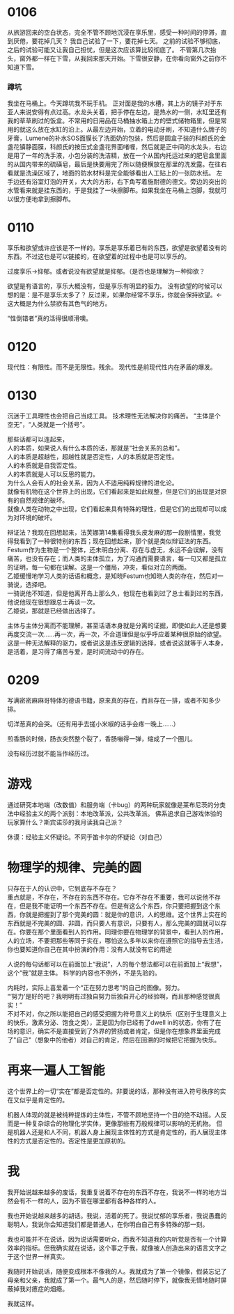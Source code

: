 # 0106
从旅游回来的空白状态，完全不管不顾地沉浸在享乐里，感受一种时间的停滞，直到厌倦，要花掉几天？
我自己试验了一下，要花掉七天。
之前的试验不够彻底，之后的试验可能又让我自己担忧，但是这次应该算比较彻底了。
不管第几次抬头，窗外都一样在下雪，从我回来那天开始。下雪很安静，在你看向窗外之前你不知道下雪。

### 蹲坑
我坐在马桶上。今天蹲坑我不玩手机。
正对面是我的水槽，其上方的镜子对于东亚人来说安得有点过高。水龙头关着，把手停在左边，是热水的一侧，水缸里还有我的草草刷过的饭盒。不常用的日用品在马桶抽水箱上方的壁式储物箱里，但是常用的就这么放在水缸的沿上。从最左边开始，立着的电动牙刷，不知道什么牌子的牙膏，Lumene的补水SOS面膜长了洗面奶的包装，然后是圆盒子装的科颜氏的金盏花镇静面膜，科颜氏的按压式金盏花界面啫喱，然后就是正中间的水龙头，右边是用了一年的洗手液，小包分装的洗洁精，放在一个从国内托运过来的肥皂盒里面的从国内带来的硫磺皂，最后是快要用完了所以随便横放在那里的洗发露。在往右看就是洗澡区域了，地面的防水材料是完全能够看出人工贴上的一张防水纸。
左手边还有浴室灯泡的开关，大大的方形，右下角写着施耐德的德文。旁边的突出的水管看来就是挂东西的，于是我挂了一块擦脚布。如果我坐在马桶上泡脚，我就可以很方便地拿到擦脚布。

# 0110
享乐和欲望或许应该是不一样的。享乐是享乐着已有的东西，欲望是欲望着没有的东西。不过这也是可以链接的，在欲望着的过程中也是可以享乐的。

过度享乐→抑郁。或者说没有欲望就是抑郁。（是否也是理解为一种抑欲？

欲望是有语言的，享乐大概没有，但是享乐有明显的驱力。
没有欲望的时候可以想的是：是不是享乐太多了？
反过来，如果你经常不享乐，你就会保持欲望。←这大概是为什么禁欲有其色气的地方。

“性倒错者”真的活得很顺滑噢。

# 0120
现代性：有限性。而不是无限性。残余。
现代性是前现代性内在矛盾的爆发。

# 0130
沉迷于工具理性也会把自己当成工具。
技术理性无法解决你的痛苦。
“主体是个空无”，“人类就是一个括号”。

那些话都可以连起来，  
人的本质，如果说人有什么本质的话，那就是“社会关系的总和”。  
人的本质是超越性，超越性就是否定性，人的本质就是否定性。  
人的本质就是自我否定性。  
人的本质就是人可以反思的能力。  
为什么人会有人的社会关系，因为人不适用纯粹规律的进化论。  
就像有机物在这个世界上的出现，它们看起来是如此规整，但是它们的出现是对原有的自然规律的破坏。  
就像人类在动物之中出现，它们看起来具有特殊的理性，但是它们的出现却可以成为对环境的破坏。

辩证法？我现在回想起来，法芙娜第14集看得我头皮发麻的那一段剧情里，我觉得我看到了一种很特别的东西；现在回想起来，那个就是类似辩证法的东西。  
Festum作为生物是一个整体，还未明白分离、存在与虚无，永远不会误解，没有痛苦，也没有存在；而人类的主体孤立，为了沟通而需要语言，每一句又都是孤立的证明，每一句都在误解。这是一个僵局，冲突，看似对立的两面。  
乙姬缓慢地学习人类的话语和概念，是知晓Festum也知晓人类的存在，然后对一骑说，选择吧。  
一骑说他不知道，但是他离开岛上那么久，他现在也看到过了总士看到过的东西，他说他现在很想跟总士再谈一次。  
乙姬说，那就是已经做出选择了。

主体与主体分离而不能理解，甚至话语本身就是分离的证据，即使如此人还是想要再度交流一次……再一次，再一次，不合道理但是似乎呼应着某种很原始的欲望。这是一种无法解释的驱力，或者说这是违反逻辑的选择，或者说这就等于人本身，是活着，是习得了痛苦与爱，是时间流动中的存在。



# 0209
写满密密麻麻哥特体的德语书籍，原来真的存在，而且存在一排，或者不知多少排。

切洋葱真的会哭。（还有用手去搓小米椒的话手会疼一晚上……）

煎香肠的时候，肠衣突然整个裂了，香肠嘣得一弹，缩成了一个圈儿。

没有经历过就不能当作经历过。



# 游戏
通过研究本地端（改数值）和服务端（卡bug）的两种玩家就像是莱布尼茨的分类法中经验主义的两个派别：本地改革派，公共改革派。
佛系追求自己游戏体验的玩家算什么？斯宾诺莎的我月读我自己派？

休谟：经验主义怀疑论。不同于笛卡尔的怀疑论（对自己）


# 物理学的规律、完美的圆
只存在于人的认识中，它到底存不存在？  
重点就是，不存在，不存在的东西不存在。它存不存在不重要，我可以说他不存在，但是我不能证明一个东西不存在。但是有这么个东西，你只要把握到这个东西，你就是把握到了那个完美的圆：就是你的意识，人的思维。这个世界上实在的东西就是不完美的圆、非圆，而只要人有意识，只要有人，那么完美的圆就可以存在。你要在那个里面看到人的作用。同理你要在物理学的背景中，看到人的作用，人的立场，不要把那些等同于实在，哪怕这么多年以来你在遵照它的指导去生活，你也要知道你自己在其中扮演的作用：没有人就没有它的用途

人说的每句话都可以在前面加上“我说”，人的每个想法都可以在前面加上“我想”，这个“我”就是主体。
科学的内容也不例外，不是先验的。


内耗时，实际上喜爱着一个“正在努力思考”的自己的图像。努力。  
“‘努力’是好的吧？我明明有过独自努力后独自开心的经验啊，而且那种感觉很真实！”  
不对不对，你之所以能把自己的感受把握为符号意义上的快乐（区别于生理意义上的快乐，激素分泌、饱食之类），正是因为你已经有了dwell in的状态，你有了在场的意识，确实不是直接受到了外界的赞扬或者肯定，但是你在想象界里面完成了"自己"（想象中的他者）对自己的肯定，然后在回溯的时候把它把握为快乐。

 
# 再来一遍人工智能

这个世界上的一切“实在”都是否定性的。非要说的话，那种没有进入符号秩序的实在又似乎是肯定性的。

机器人体现的就是被纯粹提炼的主体性，不管不顾地坚持一个目的绝不动摇。人反而是一种复杂综合的物理化学实体，更像那些有万般规律可以影响的无机物。
但是机器人还是和人不同，机器人身上展现主体性的方式是肯定性的，而人展现主体性的方式是否定性的。否定性是更加原初的。

# 我
我开始说越来越多的废话，我重复说着不存在的东西不存在，我说不一样的地方当然会有不一样的人，因为不管在哪里都有各种各样的人。

我也开始说越来越多的胡话。我说，活着的死了。我说忧郁的享乐者，我说愚蠢的聪明人，我说你会知道我们都是普通人，在你明白自己有多特殊的那一刻。

我也可能并不在说话，因为说话需要听众，而我不知道我的内听觉是否有一个计算效率的指标。但我确实就在说话，这个事之于我，就像被人创造出来的语言文字之于这个世界一样真实。

我随时开始说话，随便变成根本不像我的人。我就成为了第一个镜像，假装忘记了母亲和父亲，我就成了第一个。最气人的是，然后随时停下，就像我无情地随时屏蔽掉我对癔症的烟瘾。

我就这样。